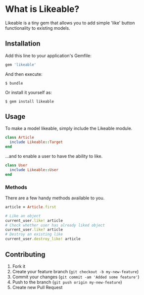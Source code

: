 # What is Likeable?

Likeable is a tiny gem that allows you to add simple 'like' button functionality to existing models.

## Installation

Add this line to your application's Gemfile:

```ruby
gem 'likeable'
```

And then execute:

    $ bundle

Or install it yourself as:

    $ gem install likeable

## Usage

To make a model likeable, simply include the Likeable module.

```ruby
class Article
  include Likeable::Target
end
```

...and to enable a user to have the ability to like.

```ruby
class User
  include Likeable::User
end
```

### Methods

There are a few handy methods available to you.

```ruby
article = Article.first

# Like an object
current_user.like! article
# Check whether user has already liked object
current_user.like? article
# Destroy an existing like
current_user.destroy_like! article
```

## Contributing

1. Fork it
2. Create your feature branch (`git checkout -b my-new-feature`)
3. Commit your changes (`git commit -am 'Added some feature'`)
4. Push to the branch (`git push origin my-new-feature`)
5. Create new Pull Request
